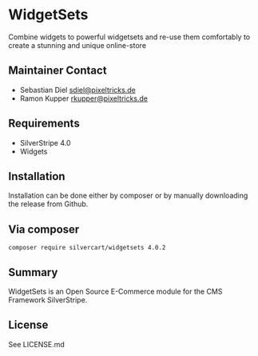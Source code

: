 # WidgetSets
Combine widgets to powerful widgetsets and re-use them comfortably to create a stunning and unique online-store

## Maintainer Contact
* Sebastian Diel <sdiel@pixeltricks.de>
* Ramon Kupper <rkupper@pixeltricks.de>

## Requirements
* SilverStripe 4.0
* Widgets

## Installation
Installation can be done either by composer or by manually downloading the release from Github.

## Via composer
```composer require silvercart/widgetsets 4.0.2```

## Summary
WidgetSets is an Open Source E-Commerce module for the CMS Framework SilverStripe.

## License
See LICENSE.md
